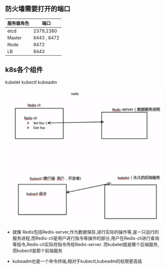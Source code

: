 ## 防火墙需要打开的端口
| 服务器角色 | 端口      |
| ---------- | --------- |
| etcd       | 2379,2380 |
|Master|6443 , 8472|
|Node|8472|
|LB|8443|

## k8s各个组件
kubelet
kubectl
kubeadm

![组件](img/组件.PNG)

- 就像 Redis包括Redis-server,作为数据保存,进行实际的操作等,是一只运行的服务进程,而Redis-cli是用户进行指令等操作的部分,用户在Redis-cli进行查询等指令,Redis-cli实际将指令传给Redis-server.
  而kubelet就是哪个后端服务, 而kubectl是那个前端服务

- kubeadm也是一个命令终端,相对于kubectl,kubeadm的权限更高级



